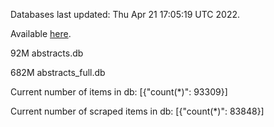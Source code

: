 Databases last updated: Thu Apr 21 17:05:19 UTC 2022. 

Available [here](https://github.com/cbeauhilton/ash-db/releases).


92M	abstracts.db

682M	abstracts_full.db

Current number of items in db:
[{"count(*)": 93309}]

Current number of scraped items in db:
[{"count(*)": 83848}]
